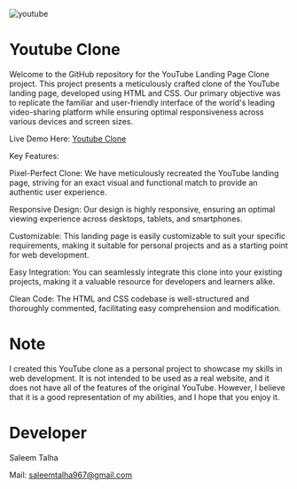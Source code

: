 ![youtube](https://github.com/Saleem-Talha/Temperature-Converter/assets/121040503/24e7c5bc-e578-4188-b512-04f4b156460f)

# Youtube Clone

Welcome to the GitHub repository for the YouTube Landing Page Clone project. This project presents a meticulously crafted clone of the YouTube landing page, developed using HTML and CSS. Our primary objective was to replicate the familiar and user-friendly interface of the world's leading video-sharing platform while ensuring optimal responsiveness across various devices and screen sizes.

Live Demo Here: [Youtube Clone](https://saleem-talha.github.io/Youtube-Clone/)

Key Features:

Pixel-Perfect Clone: We have meticulously recreated the YouTube landing page, striving for an exact visual and functional match to provide an authentic user experience.

Responsive Design: Our design is highly responsive, ensuring an optimal viewing experience across desktops, tablets, and smartphones.

Customizable: This landing page is easily customizable to suit your specific requirements, making it suitable for personal projects and as a starting point for web development.

Easy Integration: You can seamlessly integrate this clone into your existing projects, making it a valuable resource for developers and learners alike.

Clean Code: The HTML and CSS codebase is well-structured and thoroughly commented, facilitating easy comprehension and modification.

# Note
 I created this YouTube clone</strong> as a personal project to
                        showcase
                        my
                       skills in web development</strong>. It is not
                        intended
                        to be used as a real website, and it does not have all of the features of the original YouTube.
                        However,
                        I
                        believe that it is a good representation of my abilities, and I hope that you enjoy it.

# Developer
Saleem Talha

Mail:  [saleemtalha967@gmail.com](https://mail.google.com/mail/u/0/#inbox?compose=GTvVlcSKhcBvzTMFXqQSFLsWHJzhKjzFjgQLzZcGHzqNjrnhFLbtNwpRHCNMLQllFBdnKvDkWQwxK)  
